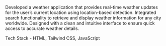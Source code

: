 Developed a weather application that provides real-time weather updates for the user’s current location using location-based detection. 
Integrated search functionality to retrieve and display weather information for any city worldwide. 
Designed with a clean and intuitive interface to ensure quick access to accurate weather details.

Tech Stack - HTML, Tailwind CSS, JavaScript
